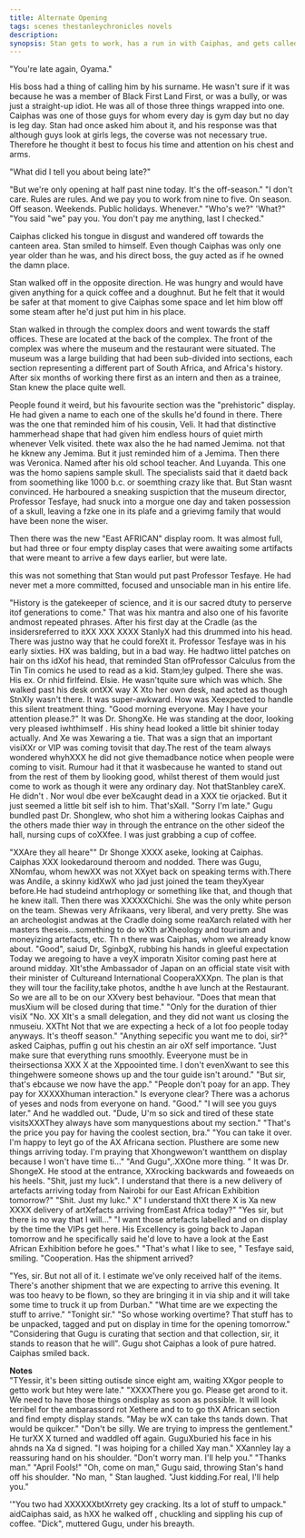 ```yaml
---
title: Alternate Opening
tags: scenes thestanleychronicles novels 
description: 
synopsis: Stan gets to work, has a run in with Caiphas, and gets called into a meeting with Prof. Tesfaye.  ENDS with Tesfaye telling them a lot is riding on the Kenya display, and Caiphas saying the final piece arrives late that night.
---
```

"You're late again, Oyama."

His boss had a thing of calling him by his surname. He wasn't sure if it was because he was a member of Black First Land First, or was a bully, or was just a straight-up idiot. He was all of those three things wrapped into one. Caiphas was one of those guys for whom every day is gym day but no day is leg day. Stan had once asked him about it, and his response was that although guys look at girls legs, the coverse was not necessary true. Therefore he thought it best to focus his time and attention on his chest and arms.

"What did I tell you about being late?"

"But we're only opening at half past nine today. It's the off-season."
"I don't care. Rules are rules. And we pay you to work from nine to five. On season. Off season. Weekends. Public holidays. Whenever."
"Who's we?"
'What?"
"You said "we" pay you. You don't pay me anything, last I checked."

Caiphas clicked his tongue in disgust and wandered off towards the canteen area. Stan smiled to himself. Even though Caiphas was only one year older than he was, and his direct boss, the guy acted as if he owned the damn place.

Stan walked off in the opposite direction. He was hungry and would have given anything for a quick coffee and a doughnut. But he felt that it would be safer at that moment to give Caiphas some space and let him blow off some steam after he'd just put him in his place.

Stan walked in through the complex doors and went towards the staff offices. These are located at the back of the complex. The front of the complex was where the museum and the restaurant were situated. The museum was a large building that had been sub-divided into sections, each section representing a different part of South Africa, and Africa's history. After six months of working there first as an intern and then as a trainee, Stan knew the place quite well. 

People found it weird, but his favourite section was the "prehistoric" display. He had given a name to each one of the skulls he'd found in there. There was the one that reminded him of his cousin, Veli. It had that distinctive hammerhead shape that had given him endless hours of quiet mirth whenever Velk visited. thete wax also the he had named Jemima. not that he kknew any Jemima. But it just reminded him of a Jemima. Then there was Veronica. Named after his old school teacher. And Luyanda. This one was the homo sapiens sample skull. The specialists said that it daetd back from soomething like 1000 b.c. or soemthing crazy like that. But Stan wasnt convinced. He harboured a sneaking suspiction that the museum director, Professor Tesfaye, had snuck into a morgue one day and taken possession of a skull, leaving a fzke one in its plafe and a grievimg family that would have been none the wiser.

Then there was the new "East AFRICAN" display room. It was almost full, but had three or four empty display cases that were awaiting some artifacts that were meant to arrive a few days earlier, but were late.

this was not something that Stan would put past Professor Tesfaye. He had never met a more committed, focused and unsociable man in his entire life.

"History is the gatekeeper of science, and it is our sacred dtuty to perserve itof generations to come." That was hix mantra and also one of his favorite andmost repeated phrases. After his first day at the Cradle (as the insidersreferred to itXX XXX XXXX StanlyX had this drummed into his head. There was justno way that he could foreXt it.
 Professor Tesfaye was in his early sixties. HX was balding, but in a bad way. He hadtwo littel patches on hair on ths idXof his head, that reminded Stan ofProfessor Calculus from the Tin Tin comics he used to read as a kid.
 Stam;ley gulped. There she was. His ex. Or nhid firlfeind. Elsie. He wasn'tquite sure which was which. She walked past his desk ontXX way X Xto her own desk,
nad acted as though StnXly wasn't there. It was super-awkward. How was Xeexpected to handle this silent treatment thing.
 "Good morning everyone. May I have your attention please.?" It was Dr. ShongXe. He was standing at the door, looking very pleased iwhthimself . His shiny head looked a little bit shinier today actually. And Xe was  Xewaring a tie. That was a sign that an important visiXXr or VIP was coming tovisit that day.The rest of the team always wondered whyhXXX he did not give themadbance notice when people were coming to visit. Rumour had it that it wasbecause he wanted to stand out from the rest of them by liooking good, whilst therest of them would just come to work as though it were any ordinary day. Not thatStanbley careX. He didn't . Nor woul dbe ever beXcaught dead in a XXX tie orjacked. But it just seemed a little bit self ish to him. That'sXall.
 "Sorry I'm late." Gugu bundled past Dr. Shonglew, who shot him a withering lookas Caiphas and the others made thier way in through the entrance on the other sideof the hall, nursing cups of coXXfee.
I was just grabbing a cup of coffee.

 "XXAre they all heare"" Dr Shonge XXXX aseke, looking at Caiphas. Caiphas XXX lookedaround theroom and nodded.
There was Gugu, XNomfau, whom hewXX was not XXyet back on speaking terms with.There was Andile, a skinny kidXwX who jad just joined the team theyXyear before.He had studeind antrhoplogy or something like that, and though that he knew itall. Then there was XXXXXChichi. She was the only white person on the team. Shewas very Afrikaans, very liberal, and very pretty. She was an archeologist andwas at the Cradle doing some reaXarch related with her masters theseis...something to do wXth arXheology and tourism and moneyizing artefacts, etc.
                                                                               Th n there was Caiphas, whom we already know about. 
"Good", saiud Dr, SginbgX, rubbing his hands in gleeful expectation Today we aregoing to have a veyX imporatn Xisitor coming past here at around midday. XIt'sthe Ambassador of Japan on an official state visit with their minister of Cultureand International CooperaXXXpn. The plan is that they will tour the facility,take photos, andthe h ave lunch at the Restaurant. So we are all to be on our XXvery best behaviour.
 "Does that mean that musXium will be closed during that time." "Only for the duration of thier visiX "No. XX XIt's a small delegation, and they did not want us closing the nmuseiu. XXTht Not that we are expecting a heck of a lot foo people today anyways. It's theoff season."
 "Anything sepecific you want me to doi, sir?" asked Caiphas, puffin g out his chestin an air oXf self importance.
"Just make sure that everything runs smoothly. Eveeryone must be in theirsectionsa XXX X at the Xppoointed time. I don't evenXwant to see this thingehwere someone shows up and the tour guide isn't around." "But sir, that's ebcause we now have the app." "People don't poay for an app. They pay for XXXXXhuman interaction." Is everyone clear?
 There was a achorus of yeses and nods from everyone on hand.
 "Good." "I will see you guys later." And he waddled out.
 "Dude, U'm so sick and tired of these state visitsXXXThey always have som manyquestions about my section." "That's the price you pay for having the coolest section, bra." "You can take it over. I'm happy to leyt go of the AX Africana section. Plusthere are some new things arriving today.  I'm praying that Xhongwewon't wantthem on display because I won't have time ti..."
 "And Gugu",.XXOne more thing. "  It was Dr. ShongeX. He stood at the entrance, XXrocking backwards and foweaeds on his heels.
"Shit, just my luck". I understand that there is a new delivery of artefacts arriving today from Nairobi for our East African Exhibition tomorrow?"
"Shit. Just my lukc." X" I understand thXt there X  is Xa new XXXX delivery of artXefacts arriving fromEast Africa today?" "Yes sir, but there is no way that I will..." 
"I want those artefacts labelled and on display by the time the VIPs get here. His Excellency is going back to Japan tomorrow and he specifically said he'd love to have a look at the East African Exhibition before he goes."
"That's what I like to see, " Tesfaye said, smiling. "Cooperation. Has the shipment arrived?

"Yes, sir. But not all of it. I estimate we've only received half of the items. There's another shipment that we are expecting to arrive this evening. It was too heavy to be flown, so they are bringing it in via ship and it will take some time to truck it up from Durban." 
"What time are we expecting the stuff to arrive."
"Tonight sir."
"So whose working overtime? That stuff has to be unpacked, tagged and put on display in time for the opening tomorrow."
"Considering that Gugu is curating that section and that collection, sir, it stands to reason that he will".
Gugu shot Caiphas a look of pure hatred. Caiphas smiled back. 







**Notes**  
"TYessir, it's been sitting outisde since eight am, waiting XXgor people to getto work but htey were late." "XXXXThere you go. Please get arond to it. We need to have those things ondisplay as soon as possible. It will look terribel for the ambarassord rot Xethere and to to go thX African section and find empty display stands.
"May be wX can take ths tands down. That would be quikcer." "Don't be silly. We are trying to impress the gentlement." He turXX X turned and waddled off again.
GuguXburied his face in his ahnds na Xa d signed.
"I was hoiping for a chilled Xay man." XXannley lay a reassuring hand on his shoulder.
"Don't worry man. I'll help you."
"Thanks man."
"April Fools!"
"Oh, come on man," Gugu said, throwing Stan's hand off his shoulder.
"No man, " Stan laughed. "Just kidding.For real, I'll help you."

'"You two had XXXXXXbtXrrety gey cracking. Its a lot of stuff to umpack." aidCaiphas said, as hXX  he walked off , chuckling and sippling his cup of coffee.
"Dick", muttered Gugu, under his breayth.